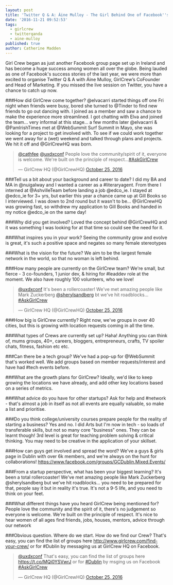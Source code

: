 ```yaml
---
layout: post
title: 'Twitter Q & A: Áine Mulloy - The Girl Behind One of Facebook''s Success Stories'
date: '2016-11-21 09:52:53'
tags:
  - girlcrew
  - twitterqanda
  - aine-mulloy
published: true
author: Catherine Madden
---
```


Girl Crew began as just another Facebook group page set up in Ireland and has become a huge success among women all over the globe. Being lauded as one of Facebook's success stories of the last year, we were more than excited to organise Twitter Q & A with Áine Mulloy, GirlCrew’s CoFounder and Head of Marketing. If you missed the live session on Twitter, you have a chance to catch up now.


###How did GirlCrew come together?
@elvacarri started things off one Fri night when friends were busy, bored she turned to @Tinder to find new friends to go out dancing with. I joined as a member and saw a chance to make the experience more streamlined. I got chatting with Elva and joined the team... very informal at this stage… a few months later @elvacarri & @PamIrishTimes met at @WebSummit Surf Summit in Mayo, she was looking for a project to get involved with. To see if we could work together we went away for a (wet) weekend and talked through plans and projects. We hit it off and @GirlCrewHQ was born.
<blockquote class="twitter-tweet" data-lang="en"><p lang="en" dir="ltr"><a href="https://twitter.com/cathfee">@cathfee</a> <a href="https://twitter.com/uxdxconf">@uxdxconf</a> People love the community/spirit of it, everyone is welcome. We&#39;re built on the principle of respect…<a href="https://twitter.com/hashtag/AskGirlCrew?src=hash">#AskGirlCrew</a></p>&mdash; GirlCrew HQ (@GirlCrewHQ) <a href="https://twitter.com/GirlCrewHQ/status/790925895225733120">October 25, 2016</a></blockquote>
<script async src="//platform.twitter.com/widgets.js" charset="utf-8"></script>
###Tell us a bit about your background and career to date?
I did my BA and MA in @nuigalway and I wanted a career as a #literaryagent. From there I interned at @AshvilleTeam before landing a job @edco_ie. I stayed at @edco_ie for 3+ yrs, but earlier this year a chance came up at Gill Books so I interviewed. I was down to 2nd round but it wasn't to be… @GirlCrewHQ was growing fast, so withdrew my application to Gill Books and handed in my notice @edco_ie on the same day!

###Why did you get involved? 
Loved the concept behind @GirlCrewHQ and it was something I was looking for at that time so could see the need for it.

###What inspires you in your work?
Seeing the community grow and evolve is great, it's such a positive space and negates so many female stereotypes

###What is the vision for the future?
We aim to be the largest female network in the world, so that no woman is left behind.

###How many people are currently on the GirlCrew team?
We're small, but fierce - 3 co-founders, 1 junior dev, & hiring for #leaddev role at the moment. We also have roughly 100 volunteers, who we love! 
<blockquote class="twitter-tweet" data-lang="en"><p lang="en" dir="ltr"><a href="https://twitter.com/uxdxconf">@uxdxconf</a> It&#39;s been a rollercoaster! We&#39;ve met amazing people like Mark Zuckerberg <a href="https://twitter.com/sherylsandberg">@sherylsandberg</a> bt we&#39;ve hit roadblocks... <a href="https://twitter.com/hashtag/AskGirlCrew?src=hash">#AskGirlCrew</a></p>&mdash; GirlCrew HQ (@GirlCrewHQ) <a href="https://twitter.com/GirlCrewHQ/status/790925108495970304">October 25, 2016</a></blockquote>
<script async src="//platform.twitter.com/widgets.js" charset="utf-8"></script>
###How big is GirlCrew currently? 
Right now, we've groups in over 40 cities, but this is growing with location requests coming in all the time.

###What types of Crews are currently set up?
Haha! Anything you can think of, mums groups, 40+, careers, bloggers, entrepreneurs, crafts, TV spoiler chats, fitness, fashion etc etc.

###Can there be a tech group? 
We've had a pop-up for @WebSummit that's worked well. We add groups based on member requests/interest and have had #tech events before.

###What are the growth plans for GirlCrew? 
Ideally, we'd like to keep growing the locations we have already, and add other key locations based on a series of metrics.

###What advice do you have for other startups?
Ask for help and #network - that's almost a job in itself as not all events are equally valuable, so make a list and prioritise.

###Do you think college/university courses prepare people for the reality of starting a business?
Yes and no. I did Arts but I'm now in tech - so loads of transferable skills, but not so many core "business" ones. They can be learnt though! 3rd level is great for teaching problem solving & critical thinking. You may need to be creative in the application of your skillset.

###How can guys get involved and spread the word? 
We've a guys & girls page in Dublin with over 6k members, and we're always on the hunt for collaborations! https://www.facebook.com/groups/GCDublin.Mixed.Events/

###From a startup perspective, what has been your biggest learning?
It's been a total rollercoaster! We've met amazing people like Mark Zuckerberg @sherylsandberg but we've hit roadblocks… you need to be prepared for that, people say it but in reality it's true. It's not a 9-5 life, and you need to think on your feet.

###What different things have you heard GirlCrew being mentioned for? 
People love the community and the spirit of it, there's no judgement so everyone is welcome. We're built on the principle of respect. It's nice to hear women of all ages find friends, jobs, houses, mentors, advice through our network

###Obvious question. Where do we start. How do we find our Crew? 
That's easy, you can find the list of groups here http://www.girlcrew.com/find-your-crew/ or for #Dublin by messaging us at GirlCrew HQ on Facebook.
<blockquote class="twitter-tweet" data-lang="en"><p lang="en" dir="ltr"><a href="https://twitter.com/uxdxconf">@uxdxconf</a> That&#39;s easy, you can find the list of groups here <a href="https://t.co/MQi0YSVwrJ">https://t.co/MQi0YSVwrJ</a> or for <a href="https://twitter.com/hashtag/Dublin?src=hash">#Dublin</a> by msging us  on Facebook <a href="https://twitter.com/hashtag/AskGirlCrew?src=hash">#AskGirlCrew</a></p>&mdash; GirlCrew HQ (@GirlCrewHQ) <a href="https://twitter.com/GirlCrewHQ/status/790928472625573888">October 25, 2016</a></blockquote>
<script async src="//platform.twitter.com/widgets.js" charset="utf-8"></script>
